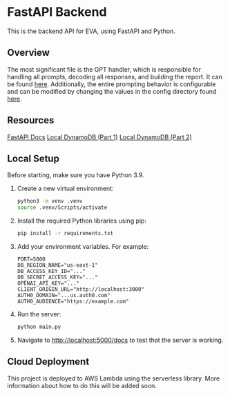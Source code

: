 # FastAPI Backend

This is the backend API for EVA, using FastAPI and Python.

## Overview

The most significant file is the GPT handler, which is responsible for handling all prompts,
decoding all responses, and building the report. It can be found [here](/app/utils/gpt_handler.py).
Additionally, the entire prompting behavior is configurable and can be modified by changing the
values in the config directory found [here](/app/config).

## Resources

[FastAPI Docs](https://fastapi.tiangolo.com/)
[Local DynamoDB (Part 1)](https://medium.com/nerd-for-tech/introduction-to-fastapi-and-local-dynamodb-595c990ed0f8)
[Local DynamoDB (Part 2)](https://medium.com/nerd-for-tech/python-fastapi-with-aws-dynamodb-931073a87a52)

## Local Setup

Before starting, make sure you have Python 3.9.

1. Create a new virtual environment:

    ```bash
    python3 -m venv .venv
    source .venv/Scripts/activate
    ```

2. Install the required Python libraries using pip:

    ```bash
    pip install -r requirements.txt
    ```

3. Add your environment variables. For example:

    ```text
    PORT=5000
    DB_REGION_NAME="us-east-1"
    DB_ACCESS_KEY_ID="..."
    DB_SECRET_ACCESS_KEY="..."
    OPENAI_API_KEY="..."
    CLIENT_ORIGIN_URL="http://localhost:3000"
    AUTH0_DOMAIN="...us.auth0.com"
    AUTH0_AUDIENCE="https://example.com"
    ```

4. Run the server:

    ```bash
    python main.py
    ```

5. Navigate to [http://localhost:5000/docs](http://localhost:5000/docs) to test that the server is working.

## Cloud Deployment

This project is deployed to AWS Lambda using the serverless library.
More information about how to do this will be added soon.

